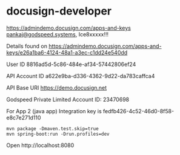 # docusign-developer


https://admindemo.docusign.com/apps-and-keys
pankaj@godspeed.systems,	Ice8xxxxx!!!

Details found on https://admindemo.docusign.com/apps-and-keys/e26a1ba6-4124-48a1-a3ec-c1dd24e540dd

User ID 8816ad5d-5c86-484e-af34-57442806ef24

API Account ID a622e9ba-d336-4362-9d22-da783caffca4

API Base URI https://demo.docusign.net

Godspeed Private Limited
Account ID: 23470698

For App 2 (java app)
Integration key is fedfb426-4c52-46d0-8f58-e8c7e271d110


```
mvn package -Dmaven.test.skip=true
mvn spring-boot:run -Drun.profiles=dev

```

Open http://localhost:8080
